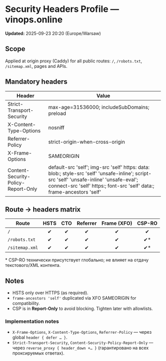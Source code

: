 # Security Headers Profile — vinops.online

**Updated:** 2025-09-23 20:20 (Europe/Warsaw)

## Scope
Applied at origin proxy (Caddy) for all public routes: `/`, `/robots.txt`, `/sitemap.xml`, pages and APIs.

## Mandatory headers
| Header                              | Value                                                             |
|-------------------------------------|-------------------------------------------------------------------|
| Strict-Transport-Security           | max-age=31536000; includeSubDomains; preload                      |
| X-Content-Type-Options              | nosniff                                                           |
| Referrer-Policy                     | strict-origin-when-cross-origin                                   |
| X-Frame-Options                     | SAMEORIGIN                                                        |
| Content-Security-Policy-Report-Only | default-src 'self'; img-src 'self' https: data: blob:; style-src 'self' 'unsafe-inline'; script-src 'self' 'unsafe-inline' 'unsafe-eval'; connect-src 'self' https:; font-src 'self' data:; frame-ancestors 'self' |

## Route → headers matrix
| Route          | HSTS | CTO | Referrer | Frame (XFO) | CSP-RO |
|----------------|:----:|:---:|:--------:|:-----------:|:------:|
| `/`            |  ✔   | ✔   |    ✔     |      ✔      |   ✔    |
| `/robots.txt`  |  ✔   | ✔   |    ✔     |      ✔      |   ✔*   |
| `/sitemap.xml` |  ✔   | ✔   |    ✔     |      ✔      |   ✔*   |

\* CSP-RO технически присутствует глобально; не влияет на отдачу текстового/XML контента.

## Notes
- HSTS only over HTTPS (as required).
- `frame-ancestors 'self'` duplicated via XFO SAMEORIGIN for compatibility.
- CSP is in **Report-Only** to avoid blocking. Tighten later with allowlists.


### Implementation notes
- `X-Frame-Options`, `X-Content-Type-Options`, `Referrer-Policy` — через global `header { defer … }`.
- `Strict-Transport-Security`, `Content-Security-Policy-Report-Only` — через `reverse_proxy { header_down +… }` (гарантировано на всех проксируемых ответах).
